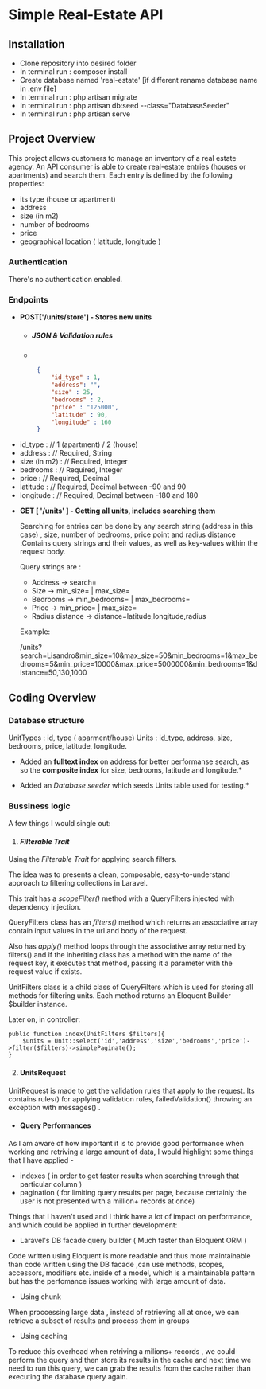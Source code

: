 # Simple Real-Estate API

## Installation

-  Clone repository into desired folder
-  In terminal run : composer install
-  Create database named 'real-estate' [if different rename database name in .env file]
-  In terminal run : php artisan migrate
-  In terminal run : php artisan db:seed --class="DatabaseSeeder"
-  In terminal run : php artisan serve

## Project Overview

This project  allows customers to manage an inventory of a real estate agency. An API consumer is able to create real-estate entries (houses or apartments) and search them. Each entry is defined by the following properties:
- its type (house or apartment)
- address
- size (in m2)
-  number of bedrooms
- price
- geographical location ( latitude, longitude )

###  Authentication
There's no authentication enabled.

### Endpoints

* **POST['/units/store'] - Stores new units**

    - ##### JSON & Validation rules
    - 
```json
      	{
      		"id_type" : 1,
      		"address": "",
      		"size" : 25,
      		"bedrooms" : 2,
      		"price" : "125000",
      		"latitude" : 90,
      		"longitude" : 160
      	}

```

- id_type : // 1 (apartment) / 2 (house)
- address : // Required, String
- size (in m2) : // Required, Integer
- bedrooms : // Required, Integer
- price : // Required, Decimal
-  latitude : // Required, Decimal between -90 and 90
- longitude : // Required, Decimal between -180 and 180


* **GET [ '/units' ] - Getting all units, includes searching them**

  Searching for entries can be done by any search string (address in this case) , size, number of bedrooms, price point and radius distance .Contains query strings and their values, as well as key-values within the request body.

  Query strings are :
    - Address ->  search=
    - Size -> min_size=  | max_size=
    - Bedrooms -> min_bedrooms=  |  max_bedrooms=
    - Price -> min_price= | max_size=
    - Radius distance -> distance=latitude,longitude,radius

  Example:

  /units?search=Lisandro&min_size=10&max_size=50&min_bedrooms=1&max_bedrooms=5&min_price=10000&max_price=5000000&min_bedrooms=1&distance=50,130,1000


## Coding Overview

### Database structure
UnitTypes : id, type ( aparment/house)
Units : id_type, address, size, bedrooms, price, latitude, longitude.

* Added an **fulltext index** on address for better performanse search, as so the **composite index** for size, bedrooms, latitude and longitude.*

* Added an *Database seeder* which seeds Units table used for testing.*

### Bussiness logic

A few things I would single out:
1. #### _Filterable Trait_

Using the *Filterable Trait* for applying search filters.

The idea was to presents a clean, composable, easy-to-understand approach to filtering collections in Laravel.

This trait has a *scopeFilter()* method with a QueryFilters injected with dependency injection.

QueryFilters class has an *filters()* method which returns an associative array contain input values in the url and body of the request.

Also has *apply()* method loops through the associative array returned by filters() and if the inheriting class has a method with the name of the request key, it executes that method, passing it a parameter with the request value if exists.

UnitFilters class is a child class of QueryFilters which is used for storing all methods for filtering units. Each method returns an Eloquent Builder $builder instance.

Later on, in controller:

    public function index(UnitFilters $filters){  
	    $units = Unit::select('id','address','size','bedrooms','price')->filter($filters)->simplePaginate(); 
    }

2. #### UnitsRequest

UnitRequest  is made to get the validation rules that apply to the request.
Its contains rules() for applying validation rules,
failedValidation() throwing an exception with messages() .

- #### Query Performances
As I am aware of how important it is to provide good performance when working and retriving a large amount of data, I would highlight some things that I have applied -

- indexes  ( in order to get faster results when searching through that particular column )
-  pagination ( for limiting query results per page, because certainly the user is not presented with a million+ records at once)

Things that I haven't used and I think have a lot of impact on performance, and which could be applied in further development:

- Laravel's DB facade query builder ( Much faster than Eloquent ORM )

Code written using Eloquent is more readable and thus more maintainable than code written using the DB facade ,can use methods, scopes, accessors, modifiers etc. inside of a model, which is a maintainable pattern but has the perfomance issues working with large amount of data.


- Using chunk

When proccessing large data , instead of retrieving all at once, we can retrieve a subset of results and process them in groups

- Using  caching

To reduce this overhead when retriving a milions+ records , we could perform the query and then store its results in the cache and next time we need to run this query, we can grab the results from the cache rather than executing the database query again.
  
